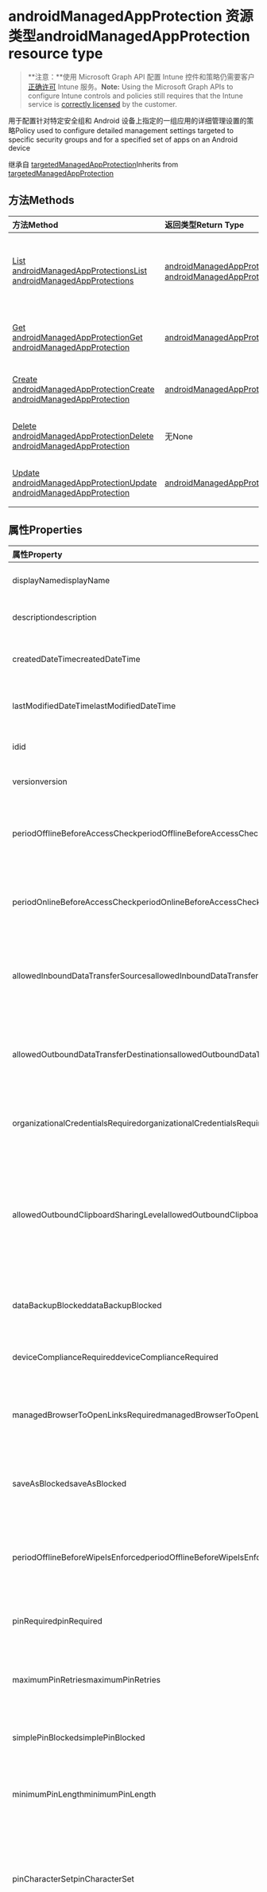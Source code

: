 # <a name="androidmanagedappprotection-resource-type"></a><span data-ttu-id="b4e8c-101">androidManagedAppProtection 资源类型</span><span class="sxs-lookup"><span data-stu-id="b4e8c-101">androidManagedAppProtection resource type</span></span>

> <span data-ttu-id="b4e8c-102">**注意：**使用 Microsoft Graph API 配置 Intune 控件和策略仍需要客户[正确许可](https://go.microsoft.com/fwlink/?linkid=839381) Intune 服务。</span><span class="sxs-lookup"><span data-stu-id="b4e8c-102">**Note:** Using the Microsoft Graph APIs to configure Intune controls and policies still requires that the Intune service is [correctly licensed](https://go.microsoft.com/fwlink/?linkid=839381) by the customer.</span></span>

<span data-ttu-id="b4e8c-103">用于配置针对特定安全组和 Android 设备上指定的一组应用的详细管理设置的策略</span><span class="sxs-lookup"><span data-stu-id="b4e8c-103">Policy used to configure detailed management settings targeted to specific security groups and for a specified set of apps on an Android device</span></span>

<span data-ttu-id="b4e8c-104">继承自 [targetedManagedAppProtection](../resources/intune_mam_targetedmanagedappprotection.md)</span><span class="sxs-lookup"><span data-stu-id="b4e8c-104">Inherits from [targetedManagedAppProtection](../resources/intune_mam_targetedmanagedappprotection.md)</span></span>

## <a name="methods"></a><span data-ttu-id="b4e8c-105">方法</span><span class="sxs-lookup"><span data-stu-id="b4e8c-105">Methods</span></span>
|<span data-ttu-id="b4e8c-106">方法</span><span class="sxs-lookup"><span data-stu-id="b4e8c-106">Method</span></span>|<span data-ttu-id="b4e8c-107">返回类型</span><span class="sxs-lookup"><span data-stu-id="b4e8c-107">Return Type</span></span>|<span data-ttu-id="b4e8c-108">说明</span><span class="sxs-lookup"><span data-stu-id="b4e8c-108">Description</span></span>|
|:---|:---|:---|
|[<span data-ttu-id="b4e8c-109">List androidManagedAppProtections</span><span class="sxs-lookup"><span data-stu-id="b4e8c-109">List androidManagedAppProtections</span></span>](../api/intune_mam_androidmanagedappprotection_list.md)|<span data-ttu-id="b4e8c-110">[androidManagedAppProtection](../resources/intune_mam_androidmanagedappprotection.md) 集合</span><span class="sxs-lookup"><span data-stu-id="b4e8c-110">[androidManagedAppProtection](../resources/intune_mam_androidmanagedappprotection.md) collection</span></span>|<span data-ttu-id="b4e8c-111">列出 [androidManagedAppProtection](../resources/intune_mam_androidmanagedappprotection.md) 对象的属性和关系。</span><span class="sxs-lookup"><span data-stu-id="b4e8c-111">List properties and relationships of the [androidManagedAppProtection](../resources/intune_mam_androidmanagedappprotection.md) objects.</span></span>|
|[<span data-ttu-id="b4e8c-112">Get androidManagedAppProtection</span><span class="sxs-lookup"><span data-stu-id="b4e8c-112">Get androidManagedAppProtection</span></span>](../api/intune_mam_androidmanagedappprotection_get.md)|[<span data-ttu-id="b4e8c-113">androidManagedAppProtection</span><span class="sxs-lookup"><span data-stu-id="b4e8c-113">androidManagedAppProtection</span></span>](../resources/intune_mam_androidmanagedappprotection.md)|<span data-ttu-id="b4e8c-114">读取 [androidManagedAppProtection](../resources/intune_mam_androidmanagedappprotection.md) 对象的属性和关系。</span><span class="sxs-lookup"><span data-stu-id="b4e8c-114">Read properties and relationships of [plannerPlanDetails](../resources/intune_mam_androidmanagedappprotection.md) object.</span></span>|
|[<span data-ttu-id="b4e8c-115">Create androidManagedAppProtection</span><span class="sxs-lookup"><span data-stu-id="b4e8c-115">Create androidManagedAppProtection</span></span>](../api/intune_mam_androidmanagedappprotection_create.md)|[<span data-ttu-id="b4e8c-116">androidManagedAppProtection</span><span class="sxs-lookup"><span data-stu-id="b4e8c-116">androidManagedAppProtection</span></span>](../resources/intune_mam_androidmanagedappprotection.md)|<span data-ttu-id="b4e8c-117">创建新的 [androidManagedAppProtection](../resources/intune_mam_androidmanagedappprotection.md) 对象。</span><span class="sxs-lookup"><span data-stu-id="b4e8c-117">Create a new [plannerBucket](../resources/intune_mam_androidmanagedappprotection.md) object.</span></span>|
|[<span data-ttu-id="b4e8c-118">Delete androidManagedAppProtection</span><span class="sxs-lookup"><span data-stu-id="b4e8c-118">Delete androidManagedAppProtection</span></span>](../api/intune_mam_androidmanagedappprotection_delete.md)|<span data-ttu-id="b4e8c-119">无</span><span class="sxs-lookup"><span data-stu-id="b4e8c-119">None</span></span>|<span data-ttu-id="b4e8c-120">删除 [androidManagedAppProtection](../resources/intune_mam_androidmanagedappprotection.md)。</span><span class="sxs-lookup"><span data-stu-id="b4e8c-120">Deletes a [androidManagedAppProtection](../resources/intune_mam_androidmanagedappprotection.md).</span></span>|
|[<span data-ttu-id="b4e8c-121">Update androidManagedAppProtection</span><span class="sxs-lookup"><span data-stu-id="b4e8c-121">Update androidManagedAppProtection</span></span>](../api/intune_mam_androidmanagedappprotection_update.md)|[<span data-ttu-id="b4e8c-122">androidManagedAppProtection</span><span class="sxs-lookup"><span data-stu-id="b4e8c-122">androidManagedAppProtection</span></span>](../resources/intune_mam_androidmanagedappprotection.md)|<span data-ttu-id="b4e8c-123">更新 [androidManagedAppProtection](../resources/intune_mam_androidmanagedappprotection.md) 对象的属性。</span><span class="sxs-lookup"><span data-stu-id="b4e8c-123">Update the properties of a [calendar](../resources/intune_mam_androidmanagedappprotection.md) object.</span></span>|

## <a name="properties"></a><span data-ttu-id="b4e8c-124">属性</span><span class="sxs-lookup"><span data-stu-id="b4e8c-124">Properties</span></span>
|<span data-ttu-id="b4e8c-125">属性</span><span class="sxs-lookup"><span data-stu-id="b4e8c-125">Property</span></span>|<span data-ttu-id="b4e8c-126">类型</span><span class="sxs-lookup"><span data-stu-id="b4e8c-126">Type</span></span>|<span data-ttu-id="b4e8c-127">说明</span><span class="sxs-lookup"><span data-stu-id="b4e8c-127">Description</span></span>|
|:---|:---|:---|
|<span data-ttu-id="b4e8c-128">displayName</span><span class="sxs-lookup"><span data-stu-id="b4e8c-128">displayName</span></span>|<span data-ttu-id="b4e8c-129">String</span><span class="sxs-lookup"><span data-stu-id="b4e8c-129">String</span></span>|<span data-ttu-id="b4e8c-130">策略显示名称。</span><span class="sxs-lookup"><span data-stu-id="b4e8c-130">Policy display name.</span></span> <span data-ttu-id="b4e8c-131">继承自 [managedAppPolicy](../resources/intune_mam_managedapppolicy.md)</span><span class="sxs-lookup"><span data-stu-id="b4e8c-131">Inherited from [managedAppPolicy](../resources/intune_mam_managedapppolicy.md)</span></span>|
|<span data-ttu-id="b4e8c-132">description</span><span class="sxs-lookup"><span data-stu-id="b4e8c-132">description</span></span>|<span data-ttu-id="b4e8c-133">String</span><span class="sxs-lookup"><span data-stu-id="b4e8c-133">String</span></span>|<span data-ttu-id="b4e8c-134">策略的说明。</span><span class="sxs-lookup"><span data-stu-id="b4e8c-134">The policy's description.</span></span> <span data-ttu-id="b4e8c-135">继承自 [managedAppPolicy](../resources/intune_mam_managedapppolicy.md)</span><span class="sxs-lookup"><span data-stu-id="b4e8c-135">Inherited from [managedAppPolicy](../resources/intune_mam_managedapppolicy.md)</span></span>|
|<span data-ttu-id="b4e8c-136">createdDateTime</span><span class="sxs-lookup"><span data-stu-id="b4e8c-136">createdDateTime</span></span>|<span data-ttu-id="b4e8c-137">DateTimeOffset</span><span class="sxs-lookup"><span data-stu-id="b4e8c-137">DateTimeOffset</span></span>|<span data-ttu-id="b4e8c-138">创建策略的日期和时间。</span><span class="sxs-lookup"><span data-stu-id="b4e8c-138">The date and time when the page was created.</span></span> <span data-ttu-id="b4e8c-139">继承自 [managedAppPolicy](../resources/intune_mam_managedapppolicy.md)</span><span class="sxs-lookup"><span data-stu-id="b4e8c-139">Inherited from [managedAppPolicy](../resources/intune_mam_managedapppolicy.md)</span></span>|
|<span data-ttu-id="b4e8c-140">lastModifiedDateTime</span><span class="sxs-lookup"><span data-stu-id="b4e8c-140">lastModifiedDateTime</span></span>|<span data-ttu-id="b4e8c-141">DateTimeOffset</span><span class="sxs-lookup"><span data-stu-id="b4e8c-141">DateTimeOffset</span></span>|<span data-ttu-id="b4e8c-142">上次修改策略的时间。</span><span class="sxs-lookup"><span data-stu-id="b4e8c-142">Last time the policy was modified.</span></span> <span data-ttu-id="b4e8c-143">继承自 [managedAppPolicy](../resources/intune_mam_managedapppolicy.md)</span><span class="sxs-lookup"><span data-stu-id="b4e8c-143">Inherited from [managedAppPolicy](../resources/intune_mam_managedapppolicy.md)</span></span>|
|<span data-ttu-id="b4e8c-144">id</span><span class="sxs-lookup"><span data-stu-id="b4e8c-144">id</span></span>|<span data-ttu-id="b4e8c-145">String</span><span class="sxs-lookup"><span data-stu-id="b4e8c-145">String</span></span>|<span data-ttu-id="b4e8c-146">实体的键。</span><span class="sxs-lookup"><span data-stu-id="b4e8c-146">Key of the setting.</span></span> <span data-ttu-id="b4e8c-147">继承自 [managedAppPolicy](../resources/intune_mam_managedapppolicy.md)</span><span class="sxs-lookup"><span data-stu-id="b4e8c-147">Inherited from [managedAppPolicy](../resources/intune_mam_managedapppolicy.md)</span></span>|
|<span data-ttu-id="b4e8c-148">version</span><span class="sxs-lookup"><span data-stu-id="b4e8c-148">version</span></span>|<span data-ttu-id="b4e8c-149">String</span><span class="sxs-lookup"><span data-stu-id="b4e8c-149">String</span></span>|<span data-ttu-id="b4e8c-150">实体的版本。</span><span class="sxs-lookup"><span data-stu-id="b4e8c-150">Version of the entity.</span></span> <span data-ttu-id="b4e8c-151">继承自 [managedAppPolicy](../resources/intune_mam_managedapppolicy.md)</span><span class="sxs-lookup"><span data-stu-id="b4e8c-151">Inherited from [managedAppPolicy](../resources/intune_mam_managedapppolicy.md)</span></span>|
|<span data-ttu-id="b4e8c-152">periodOfflineBeforeAccessCheck</span><span class="sxs-lookup"><span data-stu-id="b4e8c-152">periodOfflineBeforeAccessCheck</span></span>|<span data-ttu-id="b4e8c-153">Duration</span><span class="sxs-lookup"><span data-stu-id="b4e8c-153">Duration</span></span>|<span data-ttu-id="b4e8c-154">设备未连接到 Internet 时在该时间段后检查访问权限。</span><span class="sxs-lookup"><span data-stu-id="b4e8c-154">The period after which access is checked when the device is not connected to the internet.</span></span> <span data-ttu-id="b4e8c-155">继承自 [managedAppProtection](../resources/intune_mam_managedappprotection.md)</span><span class="sxs-lookup"><span data-stu-id="b4e8c-155">Inherited from [managedAppProtection](../resources/intune_mam_managedappprotection.md)</span></span>|
|<span data-ttu-id="b4e8c-156">periodOnlineBeforeAccessCheck</span><span class="sxs-lookup"><span data-stu-id="b4e8c-156">periodOnlineBeforeAccessCheck</span></span>|<span data-ttu-id="b4e8c-157">Duration</span><span class="sxs-lookup"><span data-stu-id="b4e8c-157">Duration</span></span>|<span data-ttu-id="b4e8c-158">设备连接到 Internet 时在该时间段后检查访问权限。</span><span class="sxs-lookup"><span data-stu-id="b4e8c-158">The period after which access is checked when the device is connected to the internet.</span></span> <span data-ttu-id="b4e8c-159">继承自 [managedAppProtection](../resources/intune_mam_managedappprotection.md)</span><span class="sxs-lookup"><span data-stu-id="b4e8c-159">Inherited from [managedAppProtection](../resources/intune_mam_managedappprotection.md)</span></span>|
|<span data-ttu-id="b4e8c-160">allowedInboundDataTransferSources</span><span class="sxs-lookup"><span data-stu-id="b4e8c-160">allowedInboundDataTransferSources</span></span>|<span data-ttu-id="b4e8c-161">String</span><span class="sxs-lookup"><span data-stu-id="b4e8c-161">String</span></span>|<span data-ttu-id="b4e8c-162">允许传输其中的数据的源。</span><span class="sxs-lookup"><span data-stu-id="b4e8c-162">Sources from which data is allowed to be transferred.</span></span> <span data-ttu-id="b4e8c-163">继承自 [managedAppProtection](../resources/intune_mam_managedappprotection.md) 可取值为：`allApps`、`managedApps`、`none`。</span><span class="sxs-lookup"><span data-stu-id="b4e8c-163">Inherited from [managedAppProtection](../resources/intune_mam_managedappprotection.md) Possible values are: `allApps`, `managedApps`, `none`.</span></span>|
|<span data-ttu-id="b4e8c-164">allowedOutboundDataTransferDestinations</span><span class="sxs-lookup"><span data-stu-id="b4e8c-164">allowedOutboundDataTransferDestinations</span></span>|<span data-ttu-id="b4e8c-165">String</span><span class="sxs-lookup"><span data-stu-id="b4e8c-165">String</span></span>|<span data-ttu-id="b4e8c-166">允许向其传输数据的目标。</span><span class="sxs-lookup"><span data-stu-id="b4e8c-166">Destinations to which data is allowed to be transferred.</span></span> <span data-ttu-id="b4e8c-167">继承自 [managedAppProtection](../resources/intune_mam_managedappprotection.md) 可取值为：`allApps`、`managedApps`、`none`。</span><span class="sxs-lookup"><span data-stu-id="b4e8c-167">Inherited from [managedAppProtection](../resources/intune_mam_managedappprotection.md) Possible values are: `allApps`, `managedApps`, `none`.</span></span>|
|<span data-ttu-id="b4e8c-168">organizationalCredentialsRequired</span><span class="sxs-lookup"><span data-stu-id="b4e8c-168">organizationalCredentialsRequired</span></span>|<span data-ttu-id="b4e8c-169">Boolean</span><span class="sxs-lookup"><span data-stu-id="b4e8c-169">Boolean</span></span>|<span data-ttu-id="b4e8c-170">指示是否需要组织凭据才能使用应用。</span><span class="sxs-lookup"><span data-stu-id="b4e8c-170">Indicates whether organizational credentials are required for app use.</span></span> <span data-ttu-id="b4e8c-171">继承自 [managedAppProtection](../resources/intune_mam_managedappprotection.md)</span><span class="sxs-lookup"><span data-stu-id="b4e8c-171">Inherited from [managedAppProtection](../resources/intune_mam_managedappprotection.md)</span></span>|
|<span data-ttu-id="b4e8c-172">allowedOutboundClipboardSharingLevel</span><span class="sxs-lookup"><span data-stu-id="b4e8c-172">allowedOutboundClipboardSharingLevel</span></span>|<span data-ttu-id="b4e8c-173">String</span><span class="sxs-lookup"><span data-stu-id="b4e8c-173">String</span></span>|<span data-ttu-id="b4e8c-174">可以在托管设备上的应用之间共享剪贴板的级别。</span><span class="sxs-lookup"><span data-stu-id="b4e8c-174">The level to which the clipboard may be shared between apps on the managed device.</span></span> <span data-ttu-id="b4e8c-175">继承自 [managedAppProtection](../resources/intune_mam_managedappprotection.md) 可取值为：`allApps`、`managedAppsWithPasteIn`、`managedApps`、`managedApps`、`blocked`。</span><span class="sxs-lookup"><span data-stu-id="b4e8c-175">Inherited from [managedAppProtection](../resources/intune_mam_managedappprotection.md) Possible values are: `allApps`, `managedAppsWithPasteIn`, `managedApps`, `blocked`.</span></span>|
|<span data-ttu-id="b4e8c-176">dataBackupBlocked</span><span class="sxs-lookup"><span data-stu-id="b4e8c-176">dataBackupBlocked</span></span>|<span data-ttu-id="b4e8c-177">Boolean</span><span class="sxs-lookup"><span data-stu-id="b4e8c-177">Boolean</span></span>|<span data-ttu-id="b4e8c-178">指示是否阻止备份托管应用的数据。</span><span class="sxs-lookup"><span data-stu-id="b4e8c-178">Indicates whether the backup of a managed app's data is blocked.</span></span> <span data-ttu-id="b4e8c-179">继承自 [managedAppProtection](../resources/intune_mam_managedappprotection.md)</span><span class="sxs-lookup"><span data-stu-id="b4e8c-179">Inherited from [managedAppProtection](../resources/intune_mam_managedappprotection.md)</span></span>|
|<span data-ttu-id="b4e8c-180">deviceComplianceRequired</span><span class="sxs-lookup"><span data-stu-id="b4e8c-180">deviceComplianceRequired</span></span>|<span data-ttu-id="b4e8c-181">Boolean</span><span class="sxs-lookup"><span data-stu-id="b4e8c-181">Boolean</span></span>|<span data-ttu-id="b4e8c-182">指示是否需要设备合规性。</span><span class="sxs-lookup"><span data-stu-id="b4e8c-182">Indicates whether device compliance is required.</span></span> <span data-ttu-id="b4e8c-183">继承自 [managedAppProtection](../resources/intune_mam_managedappprotection.md)</span><span class="sxs-lookup"><span data-stu-id="b4e8c-183">Inherited from [managedAppProtection](../resources/intune_mam_managedappprotection.md)</span></span>|
|<span data-ttu-id="b4e8c-184">managedBrowserToOpenLinksRequired</span><span class="sxs-lookup"><span data-stu-id="b4e8c-184">managedBrowserToOpenLinksRequired</span></span>|<span data-ttu-id="b4e8c-185">Boolean</span><span class="sxs-lookup"><span data-stu-id="b4e8c-185">Boolean</span></span>|<span data-ttu-id="b4e8c-186">指示是否应在托管浏览器应用中打开 Internet 链接。</span><span class="sxs-lookup"><span data-stu-id="b4e8c-186">Indicates whether internet links should be opened in the managed browser app.</span></span> <span data-ttu-id="b4e8c-187">继承自 [managedAppProtection](../resources/intune_mam_managedappprotection.md)</span><span class="sxs-lookup"><span data-stu-id="b4e8c-187">Inherited from [managedAppProtection](../resources/intune_mam_managedappprotection.md)</span></span>|
|<span data-ttu-id="b4e8c-188">saveAsBlocked</span><span class="sxs-lookup"><span data-stu-id="b4e8c-188">saveAsBlocked</span></span>|<span data-ttu-id="b4e8c-189">Boolean</span><span class="sxs-lookup"><span data-stu-id="b4e8c-189">Boolean</span></span>|<span data-ttu-id="b4e8c-190">指示用户是否可以使用“另存为”菜单项保存受保护文件的副本。</span><span class="sxs-lookup"><span data-stu-id="b4e8c-190">Indicates whether users may use the "Save As" menu item to save a copy of protected files.</span></span> <span data-ttu-id="b4e8c-191">继承自 [managedAppProtection](../resources/intune_mam_managedappprotection.md)</span><span class="sxs-lookup"><span data-stu-id="b4e8c-191">Inherited from [managedAppProtection](../resources/intune_mam_managedappprotection.md)</span></span>|
|<span data-ttu-id="b4e8c-192">periodOfflineBeforeWipeIsEnforced</span><span class="sxs-lookup"><span data-stu-id="b4e8c-192">periodOfflineBeforeWipeIsEnforced</span></span>|<span data-ttu-id="b4e8c-193">Duration</span><span class="sxs-lookup"><span data-stu-id="b4e8c-193">Duration</span></span>|<span data-ttu-id="b4e8c-194">在擦除所有托管数据之前，允许应用保持从 Internet 断开连接的时间量。</span><span class="sxs-lookup"><span data-stu-id="b4e8c-194">The amount of time an app is allowed to remain disconnected from the internet before all managed data it is wiped.</span></span> <span data-ttu-id="b4e8c-195">继承自 [managedAppProtection](../resources/intune_mam_managedappprotection.md)</span><span class="sxs-lookup"><span data-stu-id="b4e8c-195">Inherited from [managedAppProtection](../resources/intune_mam_managedappprotection.md)</span></span>|
|<span data-ttu-id="b4e8c-196">pinRequired</span><span class="sxs-lookup"><span data-stu-id="b4e8c-196">pinRequired</span></span>|<span data-ttu-id="b4e8c-197">Boolean</span><span class="sxs-lookup"><span data-stu-id="b4e8c-197">Boolean</span></span>|<span data-ttu-id="b4e8c-198">指示是否需要应用级 pin。</span><span class="sxs-lookup"><span data-stu-id="b4e8c-198">Indicates whether an app-level pin is required.</span></span> <span data-ttu-id="b4e8c-199">继承自 [managedAppProtection](../resources/intune_mam_managedappprotection.md)</span><span class="sxs-lookup"><span data-stu-id="b4e8c-199">Inherited from [managedAppProtection](../resources/intune_mam_managedappprotection.md)</span></span>|
|<span data-ttu-id="b4e8c-200">maximumPinRetries</span><span class="sxs-lookup"><span data-stu-id="b4e8c-200">maximumPinRetries</span></span>|<span data-ttu-id="b4e8c-201">Int32</span><span class="sxs-lookup"><span data-stu-id="b4e8c-201">Int32</span></span>|<span data-ttu-id="b4e8c-202">在擦除托管应用之前，不正确 pin 重新尝试的最大尝试次数。</span><span class="sxs-lookup"><span data-stu-id="b4e8c-202">Maximum number of incorrect pin retry attempts before the managed app is wiped.</span></span> <span data-ttu-id="b4e8c-203">继承自 [managedAppProtection](../resources/intune_mam_managedappprotection.md)</span><span class="sxs-lookup"><span data-stu-id="b4e8c-203">Inherited from [managedAppProtection](../resources/intune_mam_managedappprotection.md)</span></span>|
|<span data-ttu-id="b4e8c-204">simplePinBlocked</span><span class="sxs-lookup"><span data-stu-id="b4e8c-204">simplePinBlocked</span></span>|<span data-ttu-id="b4e8c-205">Boolean</span><span class="sxs-lookup"><span data-stu-id="b4e8c-205">Boolean</span></span>|<span data-ttu-id="b4e8c-206">指示是否阻止 simplePin。</span><span class="sxs-lookup"><span data-stu-id="b4e8c-206">Indicates whether simplePin is blocked.</span></span> <span data-ttu-id="b4e8c-207">继承自 [managedAppProtection](../resources/intune_mam_managedappprotection.md)</span><span class="sxs-lookup"><span data-stu-id="b4e8c-207">Inherited from [managedAppProtection](../resources/intune_mam_managedappprotection.md)</span></span>|
|<span data-ttu-id="b4e8c-208">minimumPinLength</span><span class="sxs-lookup"><span data-stu-id="b4e8c-208">minimumPinLength</span></span>|<span data-ttu-id="b4e8c-209">Int32</span><span class="sxs-lookup"><span data-stu-id="b4e8c-209">Int32</span></span>|<span data-ttu-id="b4e8c-210">PinRequired 设置为 True 时应用级 pin 所需的最小 pin 长度 继承自 [managedAppProtection](../resources/intune_mam_managedappprotection.md)</span><span class="sxs-lookup"><span data-stu-id="b4e8c-210">Minimum pin length required for an app-level pin if PinRequired is set to True Inherited from [managedAppProtection](../resources/intune_mam_managedappprotection.md)</span></span>|
|<span data-ttu-id="b4e8c-211">pinCharacterSet</span><span class="sxs-lookup"><span data-stu-id="b4e8c-211">pinCharacterSet</span></span>|<span data-ttu-id="b4e8c-212">String</span><span class="sxs-lookup"><span data-stu-id="b4e8c-212">String</span></span>|<span data-ttu-id="b4e8c-213">PinRequired 设置为 True 时可用于应用级 pin 的字符集。</span><span class="sxs-lookup"><span data-stu-id="b4e8c-213">Character set which may be used for an app-level pin if PinRequired is set to True.</span></span> <span data-ttu-id="b4e8c-214">继承自 [managedAppProtection](../resources/intune_mam_managedappprotection.md) 可取值为：`numeric`、`alphanumericAndSymbol`。</span><span class="sxs-lookup"><span data-stu-id="b4e8c-214">Inherited from [managedAppProtection](../resources/intune_mam_managedappprotection.md) Possible values are: `numeric`, `alphanumericAndSymbol`.</span></span>|
|<span data-ttu-id="b4e8c-215">periodBeforePinReset</span><span class="sxs-lookup"><span data-stu-id="b4e8c-215">periodBeforePinReset</span></span>|<span data-ttu-id="b4e8c-216">Duration</span><span class="sxs-lookup"><span data-stu-id="b4e8c-216">Duration</span></span>|<span data-ttu-id="b4e8c-217">TimePeriod，如果 PinRequired 设置为 True，必须在此之前重置所有级别的 pin。</span><span class="sxs-lookup"><span data-stu-id="b4e8c-217">TimePeriod before the all-level pin must be reset if PinRequired is set to True.</span></span> <span data-ttu-id="b4e8c-218">继承自 [managedAppProtection](../resources/intune_mam_managedappprotection.md)</span><span class="sxs-lookup"><span data-stu-id="b4e8c-218">Inherited from [managedAppProtection](../resources/intune_mam_managedappprotection.md)</span></span>|
|<span data-ttu-id="b4e8c-219">allowedDataStorageLocations</span><span class="sxs-lookup"><span data-stu-id="b4e8c-219">allowedDataStorageLocations</span></span>|<span data-ttu-id="b4e8c-220">String 集合</span><span class="sxs-lookup"><span data-stu-id="b4e8c-220">String collection</span></span>|<span data-ttu-id="b4e8c-221">用户可能存储托管数据的数据存储位置。</span><span class="sxs-lookup"><span data-stu-id="b4e8c-221">Data storage locations where a user may store managed data.</span></span> <span data-ttu-id="b4e8c-222">继承自 [managedAppProtection](../resources/intune_mam_managedappprotection.md)</span><span class="sxs-lookup"><span data-stu-id="b4e8c-222">Inherited from [managedAppProtection](../resources/intune_mam_managedappprotection.md)</span></span>|
|<span data-ttu-id="b4e8c-223">contactSyncBlocked</span><span class="sxs-lookup"><span data-stu-id="b4e8c-223">contactSyncBlocked</span></span>|<span data-ttu-id="b4e8c-224">Boolean</span><span class="sxs-lookup"><span data-stu-id="b4e8c-224">Boolean</span></span>|<span data-ttu-id="b4e8c-225">指示联系人是否可以同步到用户的设备。</span><span class="sxs-lookup"><span data-stu-id="b4e8c-225">Indicates whether contacts can be synced to the user's device.</span></span> <span data-ttu-id="b4e8c-226">继承自 [managedAppProtection](../resources/intune_mam_managedappprotection.md)</span><span class="sxs-lookup"><span data-stu-id="b4e8c-226">Inherited from [managedAppProtection](../resources/intune_mam_managedappprotection.md)</span></span>|
|<span data-ttu-id="b4e8c-227">printBlocked</span><span class="sxs-lookup"><span data-stu-id="b4e8c-227">printBlocked</span></span>|<span data-ttu-id="b4e8c-228">Boolean</span><span class="sxs-lookup"><span data-stu-id="b4e8c-228">Boolean</span></span>|<span data-ttu-id="b4e8c-229">指示是否允许从托管应用进行打印。</span><span class="sxs-lookup"><span data-stu-id="b4e8c-229">Indicates whether printing is allowed from managed apps.</span></span> <span data-ttu-id="b4e8c-230">继承自 [managedAppProtection](../resources/intune_mam_managedappprotection.md)</span><span class="sxs-lookup"><span data-stu-id="b4e8c-230">Inherited from [managedAppProtection](../resources/intune_mam_managedappprotection.md)</span></span>|
|<span data-ttu-id="b4e8c-231">fingerprintBlocked</span><span class="sxs-lookup"><span data-stu-id="b4e8c-231">fingerprintBlocked</span></span>|<span data-ttu-id="b4e8c-232">Boolean</span><span class="sxs-lookup"><span data-stu-id="b4e8c-232">Boolean</span></span>|<span data-ttu-id="b4e8c-233">指示如果 PinRequired 设置为 True，是否允许使用指纹读取器代替 pin。</span><span class="sxs-lookup"><span data-stu-id="b4e8c-233">Indicates whether use of the fingerprint reader is allowed in place of a pin if PinRequired is set to True.</span></span> <span data-ttu-id="b4e8c-234">继承自 [managedAppProtection](../resources/intune_mam_managedappprotection.md)</span><span class="sxs-lookup"><span data-stu-id="b4e8c-234">Inherited from [managedAppProtection](../resources/intune_mam_managedappprotection.md)</span></span>|
|<span data-ttu-id="b4e8c-235">disableAppPinIfDevicePinIsSet</span><span class="sxs-lookup"><span data-stu-id="b4e8c-235">disableAppPinIfDevicePinIsSet</span></span>|<span data-ttu-id="b4e8c-236">Boolean</span><span class="sxs-lookup"><span data-stu-id="b4e8c-236">Boolean</span></span>|<span data-ttu-id="b4e8c-237">指示如果设置了设备 pin，是否需要使用应用 pin。</span><span class="sxs-lookup"><span data-stu-id="b4e8c-237">Indicates whether use of the app pin is required if the device pin is set.</span></span> <span data-ttu-id="b4e8c-238">继承自 [managedAppProtection](../resources/intune_mam_managedappprotection.md)</span><span class="sxs-lookup"><span data-stu-id="b4e8c-238">Inherited from [managedAppProtection](../resources/intune_mam_managedappprotection.md)</span></span>|
|<span data-ttu-id="b4e8c-239">minimumRequiredOsVersion</span><span class="sxs-lookup"><span data-stu-id="b4e8c-239">minimumRequiredOsVersion</span></span>|<span data-ttu-id="b4e8c-240">String</span><span class="sxs-lookup"><span data-stu-id="b4e8c-240">String</span></span>|<span data-ttu-id="b4e8c-241">低于指定版本的版本将阻止托管应用访问公司数据。</span><span class="sxs-lookup"><span data-stu-id="b4e8c-241">Versions less than the specified version will block the managed app from accessing company data.</span></span> <span data-ttu-id="b4e8c-242">继承自 [managedAppProtection](../resources/intune_mam_managedappprotection.md)</span><span class="sxs-lookup"><span data-stu-id="b4e8c-242">Inherited from [managedAppProtection](../resources/intune_mam_managedappprotection.md)</span></span>|
|<span data-ttu-id="b4e8c-243">minimumWarningOsVersion</span><span class="sxs-lookup"><span data-stu-id="b4e8c-243">minimumWarningOsVersion</span></span>|<span data-ttu-id="b4e8c-244">String</span><span class="sxs-lookup"><span data-stu-id="b4e8c-244">String</span></span>|<span data-ttu-id="b4e8c-245">低于指定版本的版本将导致托管应用访问公司数据时出现警告消息。</span><span class="sxs-lookup"><span data-stu-id="b4e8c-245">Versions less than the specified version will result in warning message on the managed app from accessing company data.</span></span> <span data-ttu-id="b4e8c-246">继承自 [managedAppProtection](../resources/intune_mam_managedappprotection.md)</span><span class="sxs-lookup"><span data-stu-id="b4e8c-246">Inherited from [managedAppProtection](../resources/intune_mam_managedappprotection.md)</span></span>|
|<span data-ttu-id="b4e8c-247">minimumRequiredAppVersion</span><span class="sxs-lookup"><span data-stu-id="b4e8c-247">minimumRequiredAppVersion</span></span>|<span data-ttu-id="b4e8c-248">String</span><span class="sxs-lookup"><span data-stu-id="b4e8c-248">String</span></span>|<span data-ttu-id="b4e8c-249">低于指定版本的版本将阻止托管应用访问公司数据。</span><span class="sxs-lookup"><span data-stu-id="b4e8c-249">Versions less than the specified version will block the managed app from accessing company data.</span></span> <span data-ttu-id="b4e8c-250">继承自 [managedAppProtection](../resources/intune_mam_managedappprotection.md)</span><span class="sxs-lookup"><span data-stu-id="b4e8c-250">Inherited from [managedAppProtection](../resources/intune_mam_managedappprotection.md)</span></span>|
|<span data-ttu-id="b4e8c-251">minimumWarningAppVersion</span><span class="sxs-lookup"><span data-stu-id="b4e8c-251">minimumWarningAppVersion</span></span>|<span data-ttu-id="b4e8c-252">String</span><span class="sxs-lookup"><span data-stu-id="b4e8c-252">String</span></span>|<span data-ttu-id="b4e8c-253">低于指定版本的版本将导致托管应用出现警告消息。</span><span class="sxs-lookup"><span data-stu-id="b4e8c-253">Versions less than the specified version will result in warning message on the managed app.</span></span> <span data-ttu-id="b4e8c-254">继承自 [managedAppProtection](../resources/intune_mam_managedappprotection.md)</span><span class="sxs-lookup"><span data-stu-id="b4e8c-254">Inherited from [managedAppProtection](../resources/intune_mam_managedappprotection.md)</span></span>|
|<span data-ttu-id="b4e8c-255">isAssigned</span><span class="sxs-lookup"><span data-stu-id="b4e8c-255">isAssigned</span></span>|<span data-ttu-id="b4e8c-256">Boolean</span><span class="sxs-lookup"><span data-stu-id="b4e8c-256">Boolean</span></span>|<span data-ttu-id="b4e8c-257">指示策略是否部署到任何包含组。</span><span class="sxs-lookup"><span data-stu-id="b4e8c-257">Indicates if the policy is deployed to any inclusion groups or not.</span></span> <span data-ttu-id="b4e8c-258">继承自 [targetedManagedAppProtection](../resources/intune_mam_targetedmanagedappprotection.md)</span><span class="sxs-lookup"><span data-stu-id="b4e8c-258">Inherited from [targetedManagedAppProtection](../resources/intune_mam_targetedmanagedappprotection.md)</span></span>|
|<span data-ttu-id="b4e8c-259">screenCaptureBlocked</span><span class="sxs-lookup"><span data-stu-id="b4e8c-259">screenCaptureBlocked</span></span>|<span data-ttu-id="b4e8c-260">Boolean</span><span class="sxs-lookup"><span data-stu-id="b4e8c-260">Boolean</span></span>|<span data-ttu-id="b4e8c-261">指示托管用户是否可以对托管应用进行屏幕截图</span><span class="sxs-lookup"><span data-stu-id="b4e8c-261">Indicates whether a managed user can take screen captures of managed apps</span></span>|
|<span data-ttu-id="b4e8c-262">disableAppEncryptionIfDeviceEncryptionIsEnabled</span><span class="sxs-lookup"><span data-stu-id="b4e8c-262">disableAppEncryptionIfDeviceEncryptionIsEnabled</span></span>|<span data-ttu-id="b4e8c-263">Boolean</span><span class="sxs-lookup"><span data-stu-id="b4e8c-263">Boolean</span></span>|<span data-ttu-id="b4e8c-264">启用此设置后，如果启用设备级加密，则应用级加密将被禁用</span><span class="sxs-lookup"><span data-stu-id="b4e8c-264">When this setting is enabled, app level encryption is disabled if device level encryption is enabled</span></span>|
|<span data-ttu-id="b4e8c-265">encryptAppData</span><span class="sxs-lookup"><span data-stu-id="b4e8c-265">encryptAppData</span></span>|<span data-ttu-id="b4e8c-266">Boolean</span><span class="sxs-lookup"><span data-stu-id="b4e8c-266">Boolean</span></span>|<span data-ttu-id="b4e8c-267">指示是否应加密托管应用的应用程序数据</span><span class="sxs-lookup"><span data-stu-id="b4e8c-267">Indicates whether application data for managed apps should be encrypted</span></span>|
|<span data-ttu-id="b4e8c-268">deployedAppCount</span><span class="sxs-lookup"><span data-stu-id="b4e8c-268">deployedAppCount</span></span>|<span data-ttu-id="b4e8c-269">Int32</span><span class="sxs-lookup"><span data-stu-id="b4e8c-269">Int32</span></span>|<span data-ttu-id="b4e8c-270">当前策略部署到的应用的数量。</span><span class="sxs-lookup"><span data-stu-id="b4e8c-270">Count of apps to which the current policy is deployed.</span></span>|
|<span data-ttu-id="b4e8c-271">minimumRequiredPatchVersion</span><span class="sxs-lookup"><span data-stu-id="b4e8c-271">minimumRequiredPatchVersion</span></span>|<span data-ttu-id="b4e8c-272">String</span><span class="sxs-lookup"><span data-stu-id="b4e8c-272">String</span></span>|<span data-ttu-id="b4e8c-273">定义用户可以获得对应用的安全访问权限所需的最早的必需 Android 安全修补程序级别。</span><span class="sxs-lookup"><span data-stu-id="b4e8c-273">Define the oldest required Android security patch level a user can have to gain secure access to the app.</span></span>|
|<span data-ttu-id="b4e8c-274">minimumWarningPatchVersion</span><span class="sxs-lookup"><span data-stu-id="b4e8c-274">minimumWarningPatchVersion</span></span>|<span data-ttu-id="b4e8c-275">String</span><span class="sxs-lookup"><span data-stu-id="b4e8c-275">String</span></span>|<span data-ttu-id="b4e8c-276">定义用户可以获得对应用的安全访问权限所需的最早推荐 Android 安全修补程序级别。</span><span class="sxs-lookup"><span data-stu-id="b4e8c-276">Define the oldest recommended Android security patch level a user can have for secure access to the app.</span></span>|

## <a name="relationships"></a><span data-ttu-id="b4e8c-277">关系</span><span class="sxs-lookup"><span data-stu-id="b4e8c-277">Relationships</span></span>
|<span data-ttu-id="b4e8c-278">关系</span><span class="sxs-lookup"><span data-stu-id="b4e8c-278">Relationship</span></span>|<span data-ttu-id="b4e8c-279">类型</span><span class="sxs-lookup"><span data-stu-id="b4e8c-279">Type</span></span>|<span data-ttu-id="b4e8c-280">说明</span><span class="sxs-lookup"><span data-stu-id="b4e8c-280">Description</span></span>|
|:---|:---|:---|
|<span data-ttu-id="b4e8c-281">assignments</span><span class="sxs-lookup"><span data-stu-id="b4e8c-281">assignments</span></span>|<span data-ttu-id="b4e8c-282">[targetedManagedAppPolicyAssignment](../resources/intune_mam_targetedmanagedapppolicyassignment.md) 集合</span><span class="sxs-lookup"><span data-stu-id="b4e8c-282">[targetedManagedAppPolicyAssignment](../resources/intune_mam_targetedmanagedapppolicyassignment.md) collection</span></span>|<span data-ttu-id="b4e8c-283">策略部署到的包含组和排除组列表的导航属性。</span><span class="sxs-lookup"><span data-stu-id="b4e8c-283">Navigation property to list of inclusion and exclusion groups to which the policy is deployed.</span></span> <span data-ttu-id="b4e8c-284">继承自 [targetedManagedAppProtection](../resources/intune_mam_targetedmanagedappprotection.md)</span><span class="sxs-lookup"><span data-stu-id="b4e8c-284">Inherited from [targetedManagedAppProtection](../resources/intune_mam_targetedmanagedappprotection.md)</span></span>|
|<span data-ttu-id="b4e8c-285">apps</span><span class="sxs-lookup"><span data-stu-id="b4e8c-285">apps</span></span>|<span data-ttu-id="b4e8c-286">[managedMobileApp](../resources/intune_mam_managedmobileapp.md) 集合</span><span class="sxs-lookup"><span data-stu-id="b4e8c-286">[managedMobileApp](../resources/intune_mam_managedmobileapp.md) collection</span></span>|<span data-ttu-id="b4e8c-287">策略部署到的应用的列表。</span><span class="sxs-lookup"><span data-stu-id="b4e8c-287">List of apps to which the policy is deployed.</span></span>|
|<span data-ttu-id="b4e8c-288">deploymentSummary</span><span class="sxs-lookup"><span data-stu-id="b4e8c-288">deploymentSummary</span></span>|[<span data-ttu-id="b4e8c-289">managedAppPolicyDeploymentSummary</span><span class="sxs-lookup"><span data-stu-id="b4e8c-289">managedAppPolicyDeploymentSummary</span></span>](../resources/intune_mam_managedapppolicydeploymentsummary.md)|<span data-ttu-id="b4e8c-290">配置的部署摘要的导航属性。</span><span class="sxs-lookup"><span data-stu-id="b4e8c-290">Navigation property to deployment summary of the configuration.</span></span>|

## <a name="json-representation"></a><span data-ttu-id="b4e8c-291">JSON 表示形式</span><span class="sxs-lookup"><span data-stu-id="b4e8c-291">JSON Representation</span></span>
<span data-ttu-id="b4e8c-292">下面是资源的 JSON 表示形式。</span><span class="sxs-lookup"><span data-stu-id="b4e8c-292">Here is a JSON representation of the resource.</span></span>
<!-- {
  "blockType": "resource",
  "keyProperty": "id",
  "@odata.type": "microsoft.graph.androidManagedAppProtection"
}
-->
``` json
{
  "@odata.type": "#microsoft.graph.androidManagedAppProtection",
  "displayName": "String",
  "description": "String",
  "createdDateTime": "String (timestamp)",
  "lastModifiedDateTime": "String (timestamp)",
  "id": "String (identifier)",
  "version": "String",
  "periodOfflineBeforeAccessCheck": "String (duration)",
  "periodOnlineBeforeAccessCheck": "String (duration)",
  "allowedInboundDataTransferSources": "String",
  "allowedOutboundDataTransferDestinations": "String",
  "organizationalCredentialsRequired": true,
  "allowedOutboundClipboardSharingLevel": "String",
  "dataBackupBlocked": true,
  "deviceComplianceRequired": true,
  "managedBrowserToOpenLinksRequired": true,
  "saveAsBlocked": true,
  "periodOfflineBeforeWipeIsEnforced": "String (duration)",
  "pinRequired": true,
  "maximumPinRetries": 1024,
  "simplePinBlocked": true,
  "minimumPinLength": 1024,
  "pinCharacterSet": "String",
  "periodBeforePinReset": "String (duration)",
  "allowedDataStorageLocations": [
    "String"
  ],
  "contactSyncBlocked": true,
  "printBlocked": true,
  "fingerprintBlocked": true,
  "disableAppPinIfDevicePinIsSet": true,
  "minimumRequiredOsVersion": "String",
  "minimumWarningOsVersion": "String",
  "minimumRequiredAppVersion": "String",
  "minimumWarningAppVersion": "String",
  "isAssigned": true,
  "screenCaptureBlocked": true,
  "disableAppEncryptionIfDeviceEncryptionIsEnabled": true,
  "encryptAppData": true,
  "deployedAppCount": 1024,
  "minimumRequiredPatchVersion": "String",
  "minimumWarningPatchVersion": "String"
}
```



